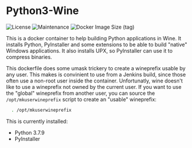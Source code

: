 # Python3-Wine

![License](https://img.shields.io/github/license/webcomics/pywine)
![Maintenance](https://img.shields.io/maintenance/yes/2021)
![Docker Image Size (tag)](https://img.shields.io/docker/image-size/tobix/pywine/latest)

This is a docker container to help building Python applications in Wine. It
installs Python, PyInstaller and some extensions to be able to build "native"
Windows applications. It also installs UPX, so PyInstaller can use it to
compress binaries.

This dockerfile does some umask trickery to create a wineprefix usable by any
user. This makes is convinient to use from a Jenkins build, since those often
use a non-root user inside the container. Unfortunatly, wine doesn't like to
use a wineprefix not owned by the current user. If you want to use the "global"
wineprefix from another user, you can source the `/opt/mkuserwineprefix` script
to create an "usable" wineprefix:

```sh
  . /opt/mkuserwineprefix
```

This is currently installed:

 * Python 3.7.9
 * PyInstaller

